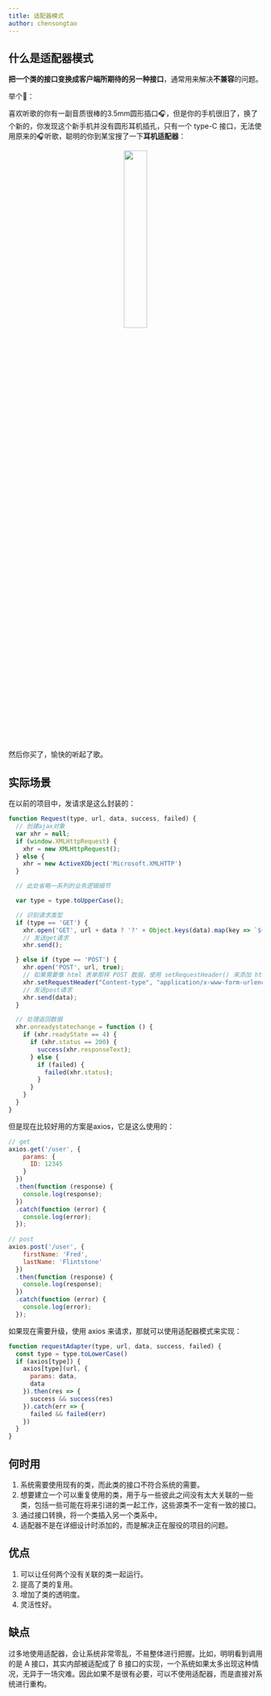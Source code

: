 ```yaml
---
title: 适配器模式
author: chensongtao
---
```


## 什么是适配器模式
**把一个类的接口变换成客户端所期待的另一种接口**，通常用来解决**不兼容**的问题。

举个🌰：

喜欢听歌的你有一副音质很棒的3.5mm圆形插口🎧，但是你的手机很旧了，换了个新的，你发现这个新手机并没有圆形耳机插孔，只有一个 type-C 接口，无法使用原来的🎧听歌，聪明的你到某宝搜了一下**耳机适配器**：
<p align=center>
    <img src="https://p6-juejin.byteimg.com/tos-cn-i-k3u1fbpfcp/8620df7cc676480284bd95ef30984830~tplv-k3u1fbpfcp-watermark.image?" alt="" width="30%" />
</p>
然后你买了，愉快的听起了歌。

## 实际场景
在以前的项目中，发请求是这么封装的：
```js
function Request(type, url, data, success, failed) {
  // 创建ajax对象
  var xhr = null;
  if (window.XMLHttpRequest) {
    xhr = new XMLHttpRequest();
  } else {
    xhr = new ActiveXObject('Microsoft.XMLHTTP')
  }

  // 此处省略一系列的业务逻辑细节

  var type = type.toUpperCase();

  // 识别请求类型
  if (type == 'GET') {
    xhr.open('GET', url + data ? '?' + Object.keys(data).map(key => `${key}=${data[key]}`).join('&') : '', true);
    // 发送get请求
    xhr.send();

  } else if (type == 'POST') {
    xhr.open('POST', url, true);
    // 如果需要像 html 表单那样 POST 数据，使用 setRequestHeader() 来添加 http 头。
    xhr.setRequestHeader("Content-type", "application/x-www-form-urlencoded");
    // 发送post请求
    xhr.send(data);
  }

  // 处理返回数据
  xhr.onreadystatechange = function () {
    if (xhr.readyState == 4) {
      if (xhr.status == 200) {
        success(xhr.responseText);
      } else {
        if (failed) {
          failed(xhr.status);
        }
      }
    }
  }
}
```
但是现在比较好用的方案是axios，它是这么使用的：
```js
// get
axios.get('/user', {
    params: {
      ID: 12345
    }
  })
  .then(function (response) {
    console.log(response);
  })
  .catch(function (error) {
    console.log(error);
  });
 
// post
axios.post('/user', {
    firstName: 'Fred',
    lastName: 'Flintstone'
  })
  .then(function (response) {
    console.log(response);
  })
  .catch(function (error) {
    console.log(error);
  });
```
如果现在需要升级，使用 axios 来请求，那就可以使用适配器模式来实现：
```js
function requestAdapter(type, url, data, success, failed) {
  const type = type.toLowerCase()
  if (axios[type]) {
    axios[type](url, {
      params: data,
      data
    }).then(res => {
      success && success(res)
    }).catch(err => {
      failed && failed(err)
    })
  }
}
```

## 何时用
1. 系统需要使用现有的类，而此类的接口不符合系统的需要。 
2. 想要建立一个可以重复使用的类，用于与一些彼此之间没有太大关联的一些类，包括一些可能在将来引进的类一起工作，这些源类不一定有一致的接口。
3. 通过接口转换，将一个类插入另一个类系中。
4. 适配器不是在详细设计时添加的，而是解决正在服役的项目的问题。

## 优点
1. 可以让任何两个没有关联的类一起运行。
2. 提高了类的复用。 
3. 增加了类的透明度。 
4. 灵活性好。

## 缺点
过多地使用适配器，会让系统非常零乱，不易整体进行把握。比如，明明看到调用的是 A 接口，其实内部被适配成了 B 接口的实现，一个系统如果太多出现这种情况，无异于一场灾难。因此如果不是很有必要，可以不使用适配器，而是直接对系统进行重构。
